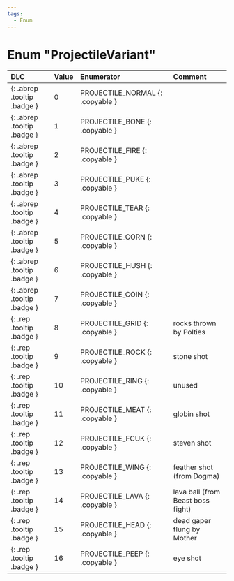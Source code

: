 ```yaml
---
tags:
  - Enum
---
```

# Enum "ProjectileVariant"
|DLC|Value|Enumerator|Comment|
|:--|:--|:--|:--|
|[ ](#){: .abrep .tooltip .badge }|0 |PROJECTILE_NORMAL {: .copyable } |  |
|[ ](#){: .abrep .tooltip .badge }|1 |PROJECTILE_BONE {: .copyable } |  |
|[ ](#){: .abrep .tooltip .badge }|2 |PROJECTILE_FIRE {: .copyable } |  |
|[ ](#){: .abrep .tooltip .badge }|3 |PROJECTILE_PUKE {: .copyable } |  |
|[ ](#){: .abrep .tooltip .badge }|4 |PROJECTILE_TEAR {: .copyable } |  |
|[ ](#){: .abrep .tooltip .badge }|5 |PROJECTILE_CORN {: .copyable } |  |
|[ ](#){: .abrep .tooltip .badge }|6 |PROJECTILE_HUSH {: .copyable } |  |
|[ ](#){: .abrep .tooltip .badge }|7 |PROJECTILE_COIN {: .copyable } |  |
|[ ](#){: .rep .tooltip .badge }|8 |PROJECTILE_GRID {: .copyable } | rocks thrown by Polties |
|[ ](#){: .rep .tooltip .badge }|9 |PROJECTILE_ROCK {: .copyable } | stone shot |
|[ ](#){: .rep .tooltip .badge }|10 |PROJECTILE_RING {: .copyable } | unused |
|[ ](#){: .rep .tooltip .badge }|11 |PROJECTILE_MEAT {: .copyable } | globin shot |
|[ ](#){: .rep .tooltip .badge }|12 |PROJECTILE_FCUK {: .copyable } | steven shot |
|[ ](#){: .rep .tooltip .badge }|13 |PROJECTILE_WING {: .copyable } | feather shot (from Dogma) |
|[ ](#){: .rep .tooltip .badge }|14 |PROJECTILE_LAVA {: .copyable } | lava ball (from Beast boss fight) |
|[ ](#){: .rep .tooltip .badge }|15 |PROJECTILE_HEAD {: .copyable } | dead gaper flung by Mother |
|[ ](#){: .rep .tooltip .badge }|16 |PROJECTILE_PEEP {: .copyable } | eye shot |